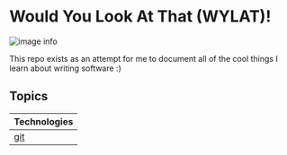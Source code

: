 
# Would You Look At That (WYLAT)! 
![image info](https://i.imgflip.com/1nvs4z.jpg)

This repo exists as an attempt for me to document all of the cool things
I learn about writing software :)

## Topics
| Technologies |
|--------------|
| [git](./git) |